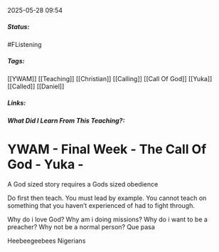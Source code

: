 2025-05-28 09:54

##### Status:
#FListening 
##### Tags: 
[[YWAM]] [[Teaching]] [[Christian]] [[Calling]] [[Call Of God]] [[Yuka]] [[Called]] [[Daniel]] 
##### Links:

##### What Did I Learn From This Teaching?:


# YWAM - Final Week - The Call Of God - Yuka -

A God sized story requires a Gods sized obedience

Do first then teach.
You must lead by example.
You cannot teach on something that you haven’t experienced of had to fight through.

Why do i love God?
Why am i doing missions?
Why do i want to be a preacher?
Why not be a normal person?
Que pasa

Heebeegeebees
Nigerians